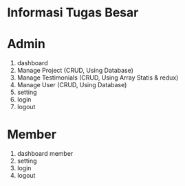# Informasi Tugas Besar

# Admin
1. dashboard
2. Manage Project (CRUD, Using Database)
3. Manage Testimonials (CRUD, Using Array Statis & redux)
4. Manage User (CRUD, Using Database)
5. setting
6. login
7. logout

# Member
1. dashboard member
2. setting
3. login
4. logout

